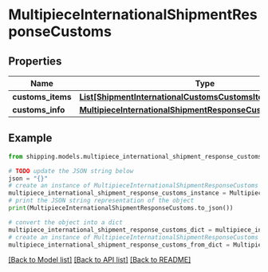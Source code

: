 # MultipieceInternationalShipmentResponseCustoms


## Properties

Name | Type | Description | Notes
------------ | ------------- | ------------- | -------------
**customs_items** | [**List[ShipmentInternationalCustomsCustomsItemsInner]**](ShipmentInternationalCustomsCustomsItemsInner.md) |  | 
**customs_info** | [**MultipieceInternationalShipmentResponseCustomsCustomsInfo**](MultipieceInternationalShipmentResponseCustomsCustomsInfo.md) |  | 

## Example

```python
from shipping.models.multipiece_international_shipment_response_customs import MultipieceInternationalShipmentResponseCustoms

# TODO update the JSON string below
json = "{}"
# create an instance of MultipieceInternationalShipmentResponseCustoms from a JSON string
multipiece_international_shipment_response_customs_instance = MultipieceInternationalShipmentResponseCustoms.from_json(json)
# print the JSON string representation of the object
print(MultipieceInternationalShipmentResponseCustoms.to_json())

# convert the object into a dict
multipiece_international_shipment_response_customs_dict = multipiece_international_shipment_response_customs_instance.to_dict()
# create an instance of MultipieceInternationalShipmentResponseCustoms from a dict
multipiece_international_shipment_response_customs_from_dict = MultipieceInternationalShipmentResponseCustoms.from_dict(multipiece_international_shipment_response_customs_dict)
```
[[Back to Model list]](../README.md#documentation-for-models) [[Back to API list]](../README.md#documentation-for-api-endpoints) [[Back to README]](../README.md)


